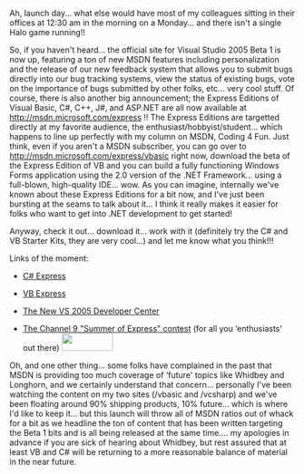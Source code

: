 Ah, launch day... what else would have most of my colleagues sitting in their offices at 12:30 am in the morning on a Monday... and there isn't a single Halo game running!!

So, if you haven't heard... the official site for Visual Studio 2005 Beta 1 is now up, featuring a ton of new MSDN features including personalization and the release of our new feedback system that allows you to submit bugs directly into our bug tracking systems, view the status of existing bugs, vote on the importance of bugs submitted by other folks, etc... very cool stuff. Of course, there is also another big announcement; the Express Editions of Visual Basic, C#, C++, J#, and ASP.NET are all now available at <http://msdn.microsoft.com/express> !! The Express Editions are targetted directly at my favorite audience, the enthusiast/hobbyist/student... which happens to line up perfectly with my column on MSDN, Coding 4 Fun. Just think, even if you aren't a MSDN subscriber, you can go over to <http://msdn.microsoft.com/express/vbasic> right now, download the beta of the Express Edition of VB and you can build a fully functioning Windows Forms application using the 2.0 version of the .NET Framework... using a full-blown, high-quality IDE... wow. As you can imagine, internally we've known about these Express Editions for a bit now, and I've just been bursting at the seams to talk about it... I think it really makes it easier for folks who want to get into .NET development to get started!

Anyway, check it out... download it... work with it (definitely try the C# and VB Starter Kits, they are very cool...) and let me know what you think!!!

Links of the moment:

  * [C# Express](http://lab.msdn.microsoft.com/express/vcsharp)
  * [VB Express](http://lab.msdn.microsoft.com/express/vbasic)
  * [The New VS 2005 Developer Center](http://lab.msdn.microsoft.com/vs2005)
  * [The Channel 9 "Summer of Express" contest](http://channel9.msdn.com/express) (for all you &#8216;enthusiasts' out there)
    [<img height="31" src="http://msdn.microsoft.com/events/graphics/channel9/contesticon.gif" width="90" border="0" />](http://channel9.msdn.com/express)</li> </ul>

    Oh, and one other thing... some folks have complained in the past that MSDN is providing too much coverage of &#8216;future' topics like Whidbey and Longhorn, and we certainly understand that concern... personally I've been watching the content on my two sites (/vbasic and /vcsharp) and we've been floating around 90% shipping products, 10% future... which is where I'd like to keep it... but this launch will throw all of MSDN ratios out of whack for a bit as we headline the ton of content that has been written targeting the Beta 1 bits and is all being released at the same time.... my apologies in advance if you are sick of hearing about Whidbey, but rest assured that at least VB and C# will be returning to a more reasonable balance of material in the near future.